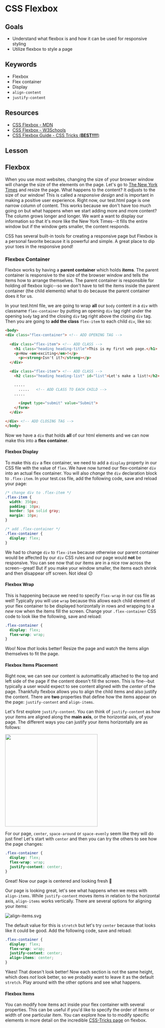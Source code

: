 # CSS Flexbox

## Goals
* Understand what flexbox is and how it can be used for responsive styling
* Utilize flexbox to style a page

## Keywords
* Flexbox
* Flex container
* Display
* `align-content`
* `justify-content`

## Resources

* [CSS Flexbox - MDN](https://developer.mozilla.org/en-US/docs/Learn/CSS/CSS_layout/Flexbox)
* [CSS Flexbox - W3Schools](https://www.w3schools.com/css/css3_flexbox.asp)
* [CSS Flexbox Guide - CSS Tricks (**BEST!!!!**)](https://css-tricks.com/snippets/css/a-guide-to-flexbox/)

## Lesson

## Flexbox

When you use most websites, changing the size of your browser window will change the size of the elements on the page. Let's go to [The New York Times](https://www.nytimes.com) and resize the page. What happens to the content? It _adjusts_ to the size of our window! This is called a _responsive design_ and is important in making a positive user experience. Right now, our test.html page is one narrow column of content. This works because we don't have too much going on but what happens when we start adding more and more content? The column grows longer and longer. We want a want to display our information so that it's more like the New York Times--it fills the entire window but if the window gets smaller, the content responds.

CSS has several built-in tools for creating a responsive page but Flexbox is a personal favorite because it is powerful and simple. A great place to dip your toes in the responsive pond! 

### Flexbox Container

Flexbox works by having a **parent container** which holds **items**. The parent container is responsive to the size of the browser window and tells the items how to arrange themselves. The parent container is responsible for holding _all_ flexbox logic--so we don't have to tell the items inside the parent container (the child elements) what to do because the parent container does it for us.

In your test.html file, we are going to wrap **all** our `body` content in a `div` with classname `flex-container` by putting an opening `div` tag right under the opening `body` tag and the closing `div` tag right above the closing `div` tag. Then you are going to **add the class** `flex-item` to each child `div`, like so:

```html
<body>
<div class="flex-container"> <!-- ADD OPENING TAG -->
  
  <div class="flex-item"> <!-- ADD CLASS -->
    <h1 class="heading heading-title">This is my first web page.</h1>
    <p>How <em>exciting</em>!</p>
      <p><strong>Isn't it?</strong></p>
  </div>

  <div class="flex-item"> <!-- ADD CLASS -->
    <h2 class="heading heading-list" id="list">Let's make a list!</h2>

    .....
      .....   <!-- ADD CLASS TO EACH CHILD -->
    .....
  
      <input type="submit" value="Submit">
    </form>
  </div>

</div> <!-- ADD CLOSING TAG -->
</body>
```
Now we have a `div` that holds **all** of our html elements and we can now make this into a **flex container**.

#### Flexbox Display

To make this `div` a flex container, we need to add a `display` property in our CSS file with the value of `flex`. We have now turned our flex-container `div` into an actual flex container. You will also _change_ the `div` declaration block to `.flex-item`. In your test.css file, add the following code, save and reload your page:

```css
/* change div to .flex-item */
.flex-item { 
  width: 350px;
  padding: 10px;
  border: 5px solid gray;
  margin: 10px;
}

/* add .flex-container */
.flex-container {
  display: flex;
}
```

We had to change `div` to `flex-item` because otherwise our parent container would be affected by our `div` CSS rules and our page would **not** be responsive. You can see now that our items are in a nice row across the screen--great! But if you make your window smaller, the items each shrink and then disappear off screen. Not ideal :confused:

#### Flexbox Wrap

This is happening because we need to specify `flex-wrap` in our css file as well! Typically you will use `wrap` because this allows each child element of your flex container to be displayed horizontally in rows and wrapping to a _new_ row when the items fill the screen. Change your `.flex-container` CSS code to look like the following, save and reload:

```css
.flex-container {
  display: flex;
  flex-wrap: wrap;
}
```

Woo! Now _that_ looks better! Resize the page and watch the items align themselves to fit the page.

#### Flexbox Items Placement

Right now, we can see our content is automattically attached to the top and left side of the page if the content doesn't fill the screen. This is fine--but typically a user would expect to see content aligned with the _center_ of the page. Thankfully flexbox allows you to align the child items and also justify the content. There are **two** properties that define how the items appear on the page: `justify-content` and `align-items`.

Let's first explore `justify-content`. You can think of `justify-content` as how your items are aligned along the **main axis**, or the horizontal axis, of your page. The different ways you can justify your items horizontally are as follows:

<img src="justify-content-2.svg" width="300">

For our page, `center`, `space-around` or `space-evenly` seem like they will do just fine! Let's start with `center` and then you can try the others to see how the page changes:

```css
.flex-container {
  display: flex;
  flex-wrap: wrap;
  justify-content: center;
}
```

Great! Now our page is centered and looking fresh :100:

Our page is looking great, let's see what happens when we mess with `align-items`. While `justify-content` moves items in relation to the horizontal axis, `align-items` works vertically. There are several options for aligning your items:

![align-items.svg](align-items.svg)

The default value for this is `stretch` but let's try `center` because that looks like it could be good. Add the following code, save and reload:

```css
.flex-container {
  display: flex;
  flex-wrap: wrap;
  justify-content: center;
  align-items: center;
}
```

Yikes! That doesn't look better! Now each section is not the same height, which does _not_ look better, so we probably want to leave it as the default `stretch`. Play around with the other options and see what happens.

#### Flexbox Items

You can modify how items act inside your flex container with several properties. This can be useful if you'd like to specify the order of items or width of one particular item. You can explore how to to modify specific elements in more detail on the incredible [CSS-Tricks page](https://css-tricks.com/snippets/css/a-guide-to-flexbox/) on flexbox.
